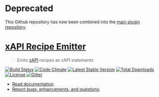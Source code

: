 # Deprecated
This Github repository has now been combined into the [main plugin repository](https://github.com/xAPI-vle/moodle-logstore_xapi).

# [xAPI Recipe Emitter](https://github.com/LearningLocker/xAPI-Recipe-Emitter)
> Emits [xAPI](https://github.com/adlnet/xAPI-Spec/blob/master/xAPI.md) recipes as xAPI statements

[![Build Status](https://travis-ci.org/LearningLocker/xAPI-Recipe-Emitter.svg?branch=master)](https://travis-ci.org/LearningLocker/xAPI-Recipe-Emitter)
[![Code Climate](https://codeclimate.com/github/LearningLocker/xAPI-Recipe-Emitter.png)](https://codeclimate.com/github/LearningLocker/xAPI-Recipe-Emitter)
[![Latest Stable Version](https://poser.pugx.org/learninglocker/xapi-recipe-emitter/v/stable.svg)](https://packagist.org/packages/learninglocker/xapi-recipe-emitter)
[![Total Downloads](https://poser.pugx.org/learninglocker/xapi-recipe-emitter/downloads.svg)](https://packagist.org/packages/learninglocker/xapi-recipe-emitter)
[![License](https://poser.pugx.org/learninglocker/xapi-recipe-emitter/license.svg)](http://opensource.org/licenses/GPL-3.0)
[![Gitter](https://badges.gitter.im/Join%20Chat.svg)](https://gitter.im/LearningLocker/learninglocker?utm_source=badge&utm_medium=badge&utm_campaign=pr-badge&utm_content=badge)

- [Read documentation](https://github.com/LearningLocker/xAPI-Recipe-Emitter/blob/master/docs/readme.md).
- [Report bugs, enhancements, and questions](https://github.com/LearningLocker/xAPI-Recipe-Emitter/blob/master/contributing.md#issue-templates).
